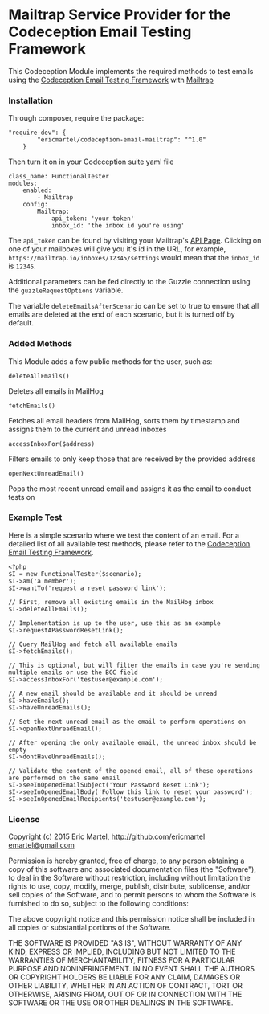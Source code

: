 # Mailtrap Service Provider for the Codeception Email Testing Framework

This Codeception Module implements the required methods to test emails using the [Codeception Email Testing Framework][CodeceptionEmailTestingFramework] with [Mailtrap]

### Installation
Through composer, require the package:
```
"require-dev": {
        "ericmartel/codeception-email-mailtrap": "^1.0"
    }
```
Then turn it on in your Codeception suite yaml file
```
class_name: FunctionalTester
modules:
    enabled:
        - Mailtrap
    config:
        Mailtrap:
            api_token: 'your token'
            inbox_id: 'the inbox id you're using'
```
The `api_token` can be found by visiting your Mailtrap's [API Page][MailtrapAPI].  Clicking on one of your mailboxes will give you it's id in the URL, for example, `https://mailtrap.io/inboxes/12345/settings` would mean that the `inbox_id` is `12345`.

Additional parameters can be fed directly to the Guzzle connection using the `guzzleRequestOptions` variable.

The variable `deleteEmailsAfterScenario` can be set to true to ensure that all emails are deleted at the end of each scenario, but it is turned off by default.
### Added Methods
This Module adds a few public methods for the user, such as:
```
deleteAllEmails()
```
Deletes all emails in MailHog
```
fetchEmails()
```
Fetches all email headers from MailHog, sorts them by timestamp and assigns them to the current and unread inboxes
```
accessInboxFor($address)
```
Filters emails to only keep those that are received by the provided address
```
openNextUnreadEmail()
```
Pops the most recent unread email and assigns it as the email to conduct tests on

### Example Test
Here is a simple scenario where we test the content of an email.  For a detailed list of all available test methods, please refer to the [Codeception Email Testing Framework][CodeceptionEmailTestingFramework].
```
<?php 
$I = new FunctionalTester($scenario);
$I->am('a member');
$I->wantTo('request a reset password link');

// First, remove all existing emails in the MailHog inbox
$I->deleteAllEmails();

// Implementation is up to the user, use this as an example
$I->requestAPasswordResetLink();

// Query MailHog and fetch all available emails
$I->fetchEmails();

// This is optional, but will filter the emails in case you're sending multiple emails or use the BCC field
$I->accessInboxFor('testuser@example.com');

// A new email should be available and it should be unread
$I->haveEmails();
$I->haveUnreadEmails();

// Set the next unread email as the email to perform operations on
$I->openNextUnreadEmail();

// After opening the only available email, the unread inbox should be empty
$I->dontHaveUnreadEmails();

// Validate the content of the opened email, all of these operations are performed on the same email
$I->seeInOpenedEmailSubject('Your Password Reset Link');
$I->seeInOpenedEmailBody('Follow this link to reset your password');
$I->seeInOpenedEmailRecipients('testuser@example.com');
```

### License
Copyright (c) 2015 Eric Martel, http://github.com/ericmartel <emartel@gmail.com>

Permission is hereby granted, free of charge, to any person obtaining a copy
of this software and associated documentation files (the "Software"), to deal
in the Software without restriction, including without limitation the rights
to use, copy, modify, merge, publish, distribute, sublicense, and/or sell
copies of the Software, and to permit persons to whom the Software is
furnished to do so, subject to the following conditions:

The above copyright notice and this permission notice shall be included in
all copies or substantial portions of the Software.

THE SOFTWARE IS PROVIDED "AS IS", WITHOUT WARRANTY OF ANY KIND, EXPRESS OR
IMPLIED, INCLUDING BUT NOT LIMITED TO THE WARRANTIES OF MERCHANTABILITY,
FITNESS FOR A PARTICULAR PURPOSE AND NONINFRINGEMENT. IN NO EVENT SHALL THE
AUTHORS OR COPYRIGHT HOLDERS BE LIABLE FOR ANY CLAIM, DAMAGES OR OTHER
LIABILITY, WHETHER IN AN ACTION OF CONTRACT, TORT OR OTHERWISE, ARISING FROM,
OUT OF OR IN CONNECTION WITH THE SOFTWARE OR THE USE OR OTHER DEALINGS IN
THE SOFTWARE.

   [Mailtrap]: http://mailtrap.io
   [MailtrapAPI]: https://mailtrap.io/public_api
   [CodeceptionEmailTestingFramework]: https://github.com/ericmartel/codeception-email
   

